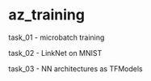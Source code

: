 # az_training

task_01 - microbatch training

task_02 - LinkNet on MNIST

task_03 - NN architectures as TFModels 
